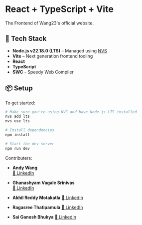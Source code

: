 # React + TypeScript + Vite

The Frontend of Wang23's official website.

## 🚀 Tech Stack

- **Node.js v22.18.0 (LTS)** – Managed using [NVS](https://github.com/jasongin/nvs)
- **Vite** – Next generation frontend tooling
- **React**
- **TypeScript**
- **SWC** - Speedy Web Compiler

## 📦 Setup

To get started:

```bash
# Make sure you're using NVS and have Node.js LTS installed
nvs add lts
nvs use lts

# Install dependencies
npm install

# Start the dev server
npm run dev
```

Contributers:

- **Andy Wang**  
  [🔗 LinkedIn](https://www.linkedin.com/in/zhengxuwang/)

- **Ghanashyam Vagale Srinivas**  
  [🔗 LinkedIn](https://github.com/GhanashyamVagale)

- **Akhil Reddy Motakatla**
  [🔗 LinkedIn](https://www.linkedin.com/in/akhil-reddy-motakatla/)

- **Ragasree Thatipamula**
  [🔗 LinkedIn](https://www.linkedin.com/in/ragasree-thatipamula-4a83a2184)
    
- **Sai Ganesh Bhukya**
    [🔗 LinkedIn](https://www.linkedin.com/in/sai-ganesh-bhukya-08a409160/)